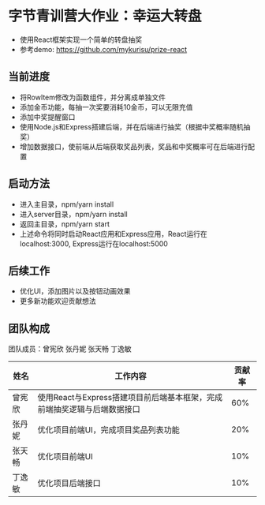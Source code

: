 # 字节青训营大作业：幸运大转盘

* 使用React框架实现一个简单的转盘抽奖
* 参考demo: https://github.com/mykurisu/prize-react

## 当前进度

* 将RowItem修改为函数组件，并分离成单独文件
* 添加金币功能，每抽一次奖要消耗10金币，可以无限充值
* 添加中奖提醒窗口
* 使用Node.js和Express搭建后端，并在后端进行抽奖（根据中奖概率随机抽奖）
* 增加数据接口，使前端从后端获取奖品列表，奖品和中奖概率可在后端进行配置

## 启动方法

* 进入主目录，npm/yarn install
* 进入server目录，npm/yarn install
* 返回主目录，npm/yarn start
* 上述命令将同时启动React应用和Express应用，React运行在localhost:3000, Express运行在localhost:5000

## 后续工作

* 优化UI，添加图片以及按钮动画效果
* 更多新功能欢迎贡献想法

## 团队构成

团队成员：曾宪欣 张丹妮 张天畅 丁逸敏

| 姓名   | 工作内容                                                     | 贡献率 |
| ------ | ------------------------------------------------------------ | ------ |
| 曾宪欣 | 使用React与Express搭建项目前后端基本框架，完成前端抽奖逻辑与后端数据接口 | 60%    |
| 张丹妮 | 优化项目前端UI，完成项目奖品列表功能                         | 20%    |
| 张天畅 | 优化项目前端UI                                               | 10%    |
| 丁逸敏 | 优化项目后端接口                                             | 10%    |

